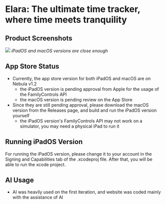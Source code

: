 # Elara: The ultimate time tracker, where time meets tranquility
## Product Screenshots

![](https://hc-cdn.hel1.your-objectstorage.com/s/v3/b05a763d04c2c152e9cf7f8f50390b344b423082_github_elara_assets.jpeg)
_iPadOS and macOS versions are close enough_

## App Store Status
- Currently, the app store version for both iPadOS and macOS are on Nebula v1.2
    - the iPadOS version is pending approval from Apple for the usage of the FamilyControls API
    - the macOS version is pending review on the App Store
- Since they are still pending approval, please download the macOS version from the Releases page, and build and run the iPadOS version yourself
    - the iPadOS version's FamilyControls API may not work on a simulator, you may need a physical iPad to run it

## Running iPadOS Version
For running the iPadOS version, please change it to your account in the Signing and Capabilities tab of the .xcodeproj file. After that, you will be able to run the xcode project.

## AI Usage
- AI was heavily used on the first iteration, and website was coded mainly with the assistance of AI
